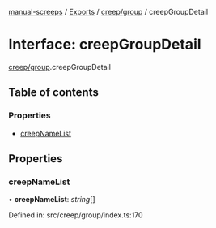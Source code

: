 [manual-screeps](../README.md) / [Exports](../modules.md) / [creep/group](../modules/creep_group.md) / creepGroupDetail

# Interface: creepGroupDetail

[creep/group](../modules/creep_group.md).creepGroupDetail

## Table of contents

### Properties

- [creepNameList](creep_group.creepgroupdetail.md#creepnamelist)

## Properties

### creepNameList

• **creepNameList**: *string*[]

Defined in: src/creep/group/index.ts:170
